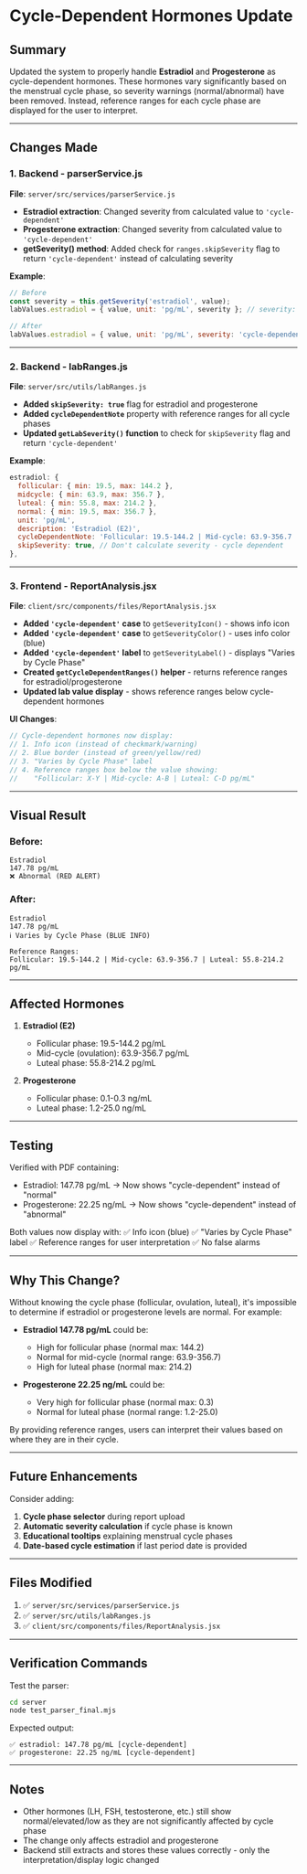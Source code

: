 # Cycle-Dependent Hormones Update

## Summary
Updated the system to properly handle **Estradiol** and **Progesterone** as cycle-dependent hormones. These hormones vary significantly based on the menstrual cycle phase, so severity warnings (normal/abnormal) have been removed. Instead, reference ranges for each cycle phase are displayed for the user to interpret.

---

## Changes Made

### 1. **Backend - parserService.js**
**File**: `server/src/services/parserService.js`

- **Estradiol extraction**: Changed severity from calculated value to `'cycle-dependent'`
- **Progesterone extraction**: Changed severity from calculated value to `'cycle-dependent'`
- **getSeverity() method**: Added check for `ranges.skipSeverity` flag to return `'cycle-dependent'` instead of calculating severity

**Example**:
```javascript
// Before
const severity = this.getSeverity('estradiol', value);
labValues.estradiol = { value, unit: 'pg/mL', severity }; // severity: 'normal' or 'abnormal'

// After
labValues.estradiol = { value, unit: 'pg/mL', severity: 'cycle-dependent' };
```

---

### 2. **Backend - labRanges.js**
**File**: `server/src/utils/labRanges.js`

- **Added `skipSeverity: true`** flag for estradiol and progesterone
- **Added `cycleDependentNote`** property with reference ranges for all cycle phases
- **Updated `getLabSeverity()` function** to check for `skipSeverity` flag and return `'cycle-dependent'`

**Example**:
```javascript
estradiol: {
  follicular: { min: 19.5, max: 144.2 },
  midcycle: { min: 63.9, max: 356.7 },
  luteal: { min: 55.8, max: 214.2 },
  normal: { min: 19.5, max: 356.7 },
  unit: 'pg/mL',
  description: 'Estradiol (E2)',
  cycleDependentNote: 'Follicular: 19.5-144.2 | Mid-cycle: 63.9-356.7 | Luteal: 55.8-214.2 pg/mL',
  skipSeverity: true, // Don't calculate severity - cycle dependent
},
```

---

### 3. **Frontend - ReportAnalysis.jsx**
**File**: `client/src/components/files/ReportAnalysis.jsx`

- **Added `'cycle-dependent'` case** to `getSeverityIcon()` - shows info icon
- **Added `'cycle-dependent'` case** to `getSeverityColor()` - uses info color (blue)
- **Added `'cycle-dependent'` label** to `getSeverityLabel()` - displays "Varies by Cycle Phase"
- **Created `getCycleDependentRanges()` helper** - returns reference ranges for estradiol/progesterone
- **Updated lab value display** - shows reference ranges below cycle-dependent hormones

**UI Changes**:
```jsx
// Cycle-dependent hormones now display:
// 1. Info icon (instead of checkmark/warning)
// 2. Blue border (instead of green/yellow/red)
// 3. "Varies by Cycle Phase" label
// 4. Reference ranges box below the value showing:
//    "Follicular: X-Y | Mid-cycle: A-B | Luteal: C-D pg/mL"
```

---

## Visual Result

### Before:
```
Estradiol
147.78 pg/mL
❌ Abnormal (RED ALERT)
```

### After:
```
Estradiol
147.78 pg/mL
ℹ️ Varies by Cycle Phase (BLUE INFO)

Reference Ranges:
Follicular: 19.5-144.2 | Mid-cycle: 63.9-356.7 | Luteal: 55.8-214.2 pg/mL
```

---

## Affected Hormones

1. **Estradiol (E2)**
   - Follicular phase: 19.5-144.2 pg/mL
   - Mid-cycle (ovulation): 63.9-356.7 pg/mL
   - Luteal phase: 55.8-214.2 pg/mL

2. **Progesterone**
   - Follicular phase: 0.1-0.3 ng/mL
   - Luteal phase: 1.2-25.0 ng/mL

---

## Testing

Verified with PDF containing:
- Estradiol: 147.78 pg/mL → Now shows "cycle-dependent" instead of "normal"
- Progesterone: 22.25 ng/mL → Now shows "cycle-dependent" instead of "abnormal"

Both values now display with:
✅ Info icon (blue)
✅ "Varies by Cycle Phase" label
✅ Reference ranges for user interpretation
✅ No false alarms

---

## Why This Change?

Without knowing the cycle phase (follicular, ovulation, luteal), it's impossible to determine if estradiol or progesterone levels are normal. For example:

- **Estradiol 147.78 pg/mL** could be:
  - High for follicular phase (normal max: 144.2)
  - Normal for mid-cycle (normal range: 63.9-356.7)
  - High for luteal phase (normal max: 214.2)

- **Progesterone 22.25 ng/mL** could be:
  - Very high for follicular phase (normal max: 0.3)
  - Normal for luteal phase (normal range: 1.2-25.0)

By providing reference ranges, users can interpret their values based on where they are in their cycle.

---

## Future Enhancements

Consider adding:
1. **Cycle phase selector** during report upload
2. **Automatic severity calculation** if cycle phase is known
3. **Educational tooltips** explaining menstrual cycle phases
4. **Date-based cycle estimation** if last period date is provided

---

## Files Modified

1. ✅ `server/src/services/parserService.js`
2. ✅ `server/src/utils/labRanges.js`
3. ✅ `client/src/components/files/ReportAnalysis.jsx`

---

## Verification Commands

Test the parser:
```bash
cd server
node test_parser_final.mjs
```

Expected output:
```
✅ estradiol: 147.78 pg/mL [cycle-dependent]
✅ progesterone: 22.25 ng/mL [cycle-dependent]
```

---

## Notes

- Other hormones (LH, FSH, testosterone, etc.) still show normal/elevated/low as they are not significantly affected by cycle phase
- The change only affects estradiol and progesterone
- Backend still extracts and stores these values correctly - only the interpretation/display logic changed
